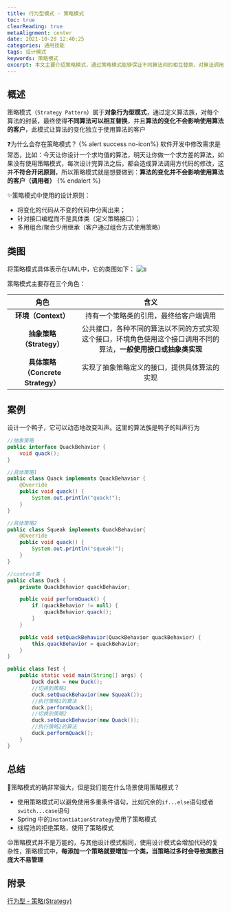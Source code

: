 ```yaml
---
title: 行为型模式 ☞ 策略模式
toc: true
clearReading: true
metaAlignment: center
date: 2021-10-28 12:40:25
categories: 通用技能
tags: 设计模式
keywords: 策略模式
excerpt: 本文主要介绍策略模式，通过策略模式能够保证不同算法间的相互替换，对算法调用者是透明的
---
```

<!-- toc -->
## 概述

策略模式（`Strategy Pattern`）属于**对象行为型模式**，通过定义算法族，对每个算法的封装，最终使得**不同算法可以相互替换**，并且**算法的变化不会影响使用算法的客户**，此模式让算法的变化独立于使用算法的客户

:question:为什么会存在策略模式？
{% alert success no-icon%}
软件开发中修改需求是常态，比如：今天让你设计一个求均值的算法，明天让你做一个求方差的算法，如果没有使用策略模式，每次设计完算法之后，都会造成算法调用方代码的修改，这并**不符合开闭原则**，所以策略模式就是想要做到：**算法的变化并不会影响使用算法的客户（调用者）**
{% endalert %}

:sparkles:策略模式中使用的设计原则：

- 将变化的代码从不变的代码中分离出来；
- 针对接口编程而不是具体类（定义策略接口）；
- 多用组合/聚合少用继承（客户通过组合方式使用策略）

## 类图

将策略模式具体表示在UML中，它的类图如下：
![s](https://gitee.com/mingchaohu/blog-image/raw/master/image/1fc969e4-0e7c-441b-b53c-01950d2f2be5.png)

策略模式主要存在三个角色：

|               角色                |                             含义                             |
| :-------------------------------: | :----------------------------------------------------------: |
|        **环境（Context）**        |            持有一个策略类的引用，最终给客户端调用            |
|     **抽象策略（Strategy）**      | 公共接口，各种不同的算法以不同的方式实现这个接口，环境角色使用这个接口调用不同的算法，**一般使用接口或抽象类实现** |
| **具体策略（Concrete Strategy）** |         实现了抽象策略定义的接口，提供具体算法的实现         |

## 案例

设计一个鸭子，它可以动态地改变叫声。这里的算法族是鸭子的叫声行为

```java
//抽象策略
public interface QuackBehavior {
    void quack();
}
```

```java
//具体策略1
public class Quack implements QuackBehavior {
    @Override
    public void quack() {
        System.out.println("quack!");
    }
}
```

```java
//具体策略2
public class Squeak implements QuackBehavior{
    @Override
    public void quack() {
        System.out.println("squeak!");
    }
}
```

```java
//context类
public class Duck {
    private QuackBehavior quackBehavior;

    public void performQuack() {
        if (quackBehavior != null) {
            quackBehavior.quack();
        }
    }

    public void setQuackBehavior(QuackBehavior quackBehavior) {
        this.quackBehavior = quackBehavior;
    }
}
```

```java
public class Test {
    public static void main(String[] args) {
        Duck duck = new Duck();
        //切换到策略1
        duck.setQuackBehavior(new Squeak());
        //执行策略1的算法
        duck.performQuack();
        //切换到策略2
        duck.setQuackBehavior(new Quack());
        //执行策略2的算法
        duck.performQuack();
    }
}
```

## 总结

:thinking:策略模式的确非常强大，但是我们能在什么场景使用策略模式？

- 使用策略模式可以避免使用多重条件语句，比如冗余的`if...else`语句或者`switch...case`语句
- Spring 中的`InstantiationStrategy`使用了策略模式
- 线程池的拒绝策略，使用了策略模式

:persevere:策略模式并不是万能的，与其他设计模式相同，使用设计模式会增加代码的复杂性，策略模式中，**每添加一个策略就要增加一个类，当策略过多时会导致类数目庞大不易管理**

## 附录

[行为型 - 策略(Strategy)](https://www.pdai.tech/md/dev-spec/pattern/16_strategy.html)
